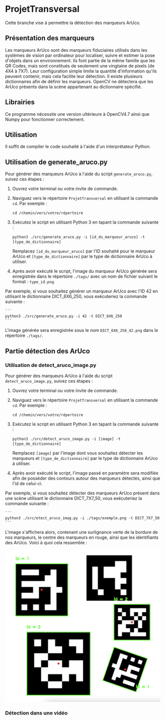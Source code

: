 # ProjetTransversal
Cette branche vise à permettre la détection des marqueurs ArUco.

## Présentation des marqueurs
Les marqueurs ArUco sont des marqueurs fiduciaires utilisés dans les systèmes de vision par ordinateur pour localiser, suivre et estimer la pose d'objets dans un environnement. Ils font partie de la même famille que les QR Codes, mais sont constitués de seulement une vingtaine de pixels (de 4X4 à 7X7). Leur configuration simple limite la quantité d'information qu'ils peuvent contenir, mais cela facilite leur détection. Il existe plusieurs dictionnaires afin de définir les marqueurs. OpenCV ne détectera que les ArUco présents dans la scène appartenant au dictionnaire spécifié.

## Librairies
Ce programme nécessite une version ultérieure à OpenCV4.7 ainsi que Numpy pour fonctionner correctement.

## Utilisation
Il suffit de compiler le code souhaité à l'aide d'un interprétateur Python.

## Utilisation de generate_aruco.py

Pour générer des marqueurs ArUco à l'aide du script `generate_aruco.py`, suivez ces étapes :

1. Ouvrez votre terminal ou votre invite de commande.

2. Naviguez vers le répertoire `ProjetTransversal` en utilisant la commande `cd`. Par exemple :

    ```
    cd /chemin/vers/votre/répertoire
    ```

3. Exécutez le script en utilisant Python 3 en tapant la commande suivante :

    ```
    python3 ./src/generate_aruco.py -i [id_du_marqueur_aruco] -t [type_de_dictionnaire]
    ```

    Remplacez `[id_du_marqueur_aruco]` par l'ID souhaité pour le marqueur ArUco et `[type_de_dictionnaire]` par le type de dictionnaire ArUco à utiliser.

4. Après avoir exécuté le script, l'image du marqueur ArUco générée sera enregistrée dans le répertoire `./tags/` avec un nom de fichier suivant le format : `type_id.png`.

Par exemple, si vous souhaitez générer un marqueur ArUco avec l'ID 42 en utilisant le dictionnaire DICT_6X6_250, vous exécuteriez la commande suivante :

    ```
    python3 ./src/generate_aruco.py -i 42 -t DICT_6X6_250
    ```

L'image générée sera enregistrée sous le nom `DICT_6X6_250_42.png` dans le répertoire `./tags/`.



## Partie détection des ArUco
### Utilisation de detect_aruco_image.py

Pour générer des marqueurs ArUco à l'aide du script `detect_aruco_image.py`, suivez ces étapes :

1. Ouvrez votre terminal ou votre invite de commande.

2. Naviguez vers le répertoire `ProjetTransversal` en utilisant la commande `cd`. Par exemple :

    ```
    cd /chemin/vers/votre/répertoire
    ```

3. Exécutez le script en utilisant Python 3 en tapant la commande suivante :

    ```
    python3 ./src/detect_aruco_image.py -i [image] -t [type_de_dictionnaire]
    ```

    Remplacez `[image]` par l'image dont vous souhaitez détecter les marqueurs et `[type_de_dictionnaire]` par le type de dictionnaire ArUco à utiliser.

4. Après avoir exécuté le script, l'image passé en paramètre sera modifiée afin de posséder des contours autour des marqueurs détectés, ainsi que l'id de celui-ci.

Par exemple, si vous souhaitez détecter des marqueurs ArUco présent dans une scène utilisant le dictionnaire DICT_7X7_50, vous exécuteriez la commande suivante :

    ```
    python3 ./src/etect_aruco_imag.py -i ./tags/exemple.png -t DICT_7X7_50
    ```

L'image s'affichera alors, contenant une surlignance verte de la bordure de nos marqueurs, le centre des marqueurs en rouge, ainsi que les identifiants des ArUco. Voici à quoi cela ressemble :

![Bonne détection](./tags/result.png)

### Détection dans une vidéo